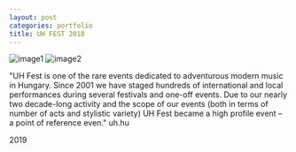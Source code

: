 ```yaml
---
layout: post
categories: portfolio
title: UH FEST 2018
---
```


![image1](https://freight.cargo.site/w/1250/i/cab19d0e334167abd15db6211a151094747b51e9203c682f72ab6e02f5212626/01.gif)
![image2](https://freight.cargo.site/w/1250/i/f8142d0572734ead792d75b5ce88ceb1eed7b07b604a6fdd4f5cd9707563544d/02.jpg)

"UH Fest is one of the rare events dedicated to adventurous modern music in Hungary. Since 2001 we have staged hundreds of international and local performances during several festivals and one-off events. Due to our nearly two decade-long activity and the scope of our events (both in terms of number of acts and stylistic variety) UH Fest became a high profile event – a point of reference even."  uh.hu


<p>2019</p>
